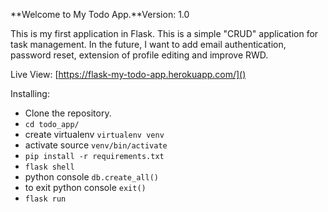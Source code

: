 **Welcome to My Todo App.**Version: 1.0

This is my first application in Flask. This is a simple "CRUD" application for task management. In the future, I want to add email authentication, password reset, extension of profile editing and improve RWD.

Live View:
[https://flask-my-todo-app.herokuapp.com/]()

Installing:
- Clone the repository.
- `cd todo_app/`
- create virtualenv `virtualenv venv`
- activate source `venv/bin/activate`
- `pip install -r requirements.txt`
- `flask shell`
- python console  `db.create_all()`
- to exit python console `exit()`
- `flask run`
